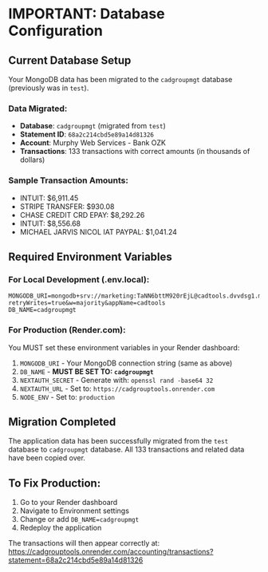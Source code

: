 # IMPORTANT: Database Configuration

## Current Database Setup

Your MongoDB data has been migrated to the `cadgroupmgt` database (previously was in `test`).

### Data Migrated:
- **Database**: `cadgroupmgt` (migrated from `test`)
- **Statement ID**: `68a2c214cbd5e89a14d81326`
- **Account**: Murphy Web Services - Bank OZK
- **Transactions**: 133 transactions with correct amounts (in thousands of dollars)

### Sample Transaction Amounts:
- INTUIT: $6,911.45
- STRIPE TRANSFER: $930.08
- CHASE CREDIT CRD EPAY: $8,292.26
- INTUIT: $8,556.68
- MICHAEL JARVIS NICOL IAT PAYPAL: $1,041.24

## Required Environment Variables

### For Local Development (.env.local):
```
MONGODB_URI=mongodb+srv://marketing:TaNN6bttM920rEjL@cadtools.dvvdsg1.mongodb.net/?retryWrites=true&w=majority&appName=cadtools
DB_NAME=cadgroupmgt
```

### For Production (Render.com):
You MUST set these environment variables in your Render dashboard:

1. `MONGODB_URI` - Your MongoDB connection string (same as above)
2. `DB_NAME` - **MUST BE SET TO: `cadgroupmgt`**
3. `NEXTAUTH_SECRET` - Generate with: `openssl rand -base64 32`
4. `NEXTAUTH_URL` - Set to: `https://cadgrouptools.onrender.com`
5. `NODE_ENV` - Set to: `production`

## Migration Completed

The application data has been successfully migrated from the `test` database to `cadgroupmgt` database. All 133 transactions and related data have been copied over.

## To Fix Production:

1. Go to your Render dashboard
2. Navigate to Environment settings
3. Change or add `DB_NAME=cadgroupmgt`
4. Redeploy the application

The transactions will then appear correctly at:
https://cadgrouptools.onrender.com/accounting/transactions?statement=68a2c214cbd5e89a14d81326